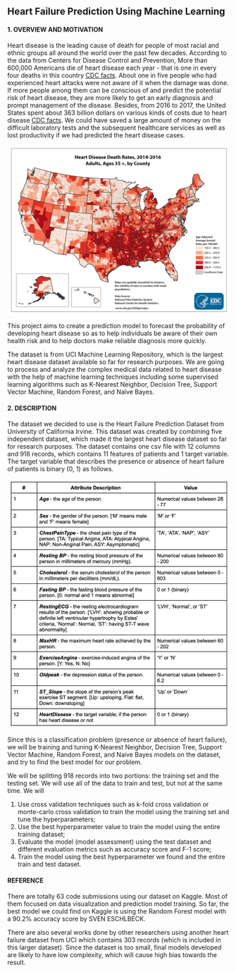 ## Heart Failure Prediction Using Machine Learning



#### 1. OVERVIEW AND MOTIVATION

Heart disease is the leading cause of death for people of most racial and ethnic groups all around the world over the past few decades. According to the data from Centers for Disease Control and Prevention, More than 600,000 Americans die of heart disease each year - that is one in every four deaths in this country [CDC facts](https://www.cdc.gov/heartdisease/facts.htm). About one in five people who had experienced heart attacks were not aware of it when the damage was done. If more people among them can be conscious of and predict the potential risk of heart disease, they are more likely to get an early diagnosis and prompt management of the disease. Besides, from 2016 to 2017, the United States spent about 363 billion dollars on various kinds of costs due to heart disease [CDC facts](https://www.cdc.gov/heartdisease/facts.htm). We could have saved a large amount of money on the difficult laboratory tests and the subsequent healthcare services as well as lost productivity if we had predicted the heart disease cases.

![Heart Disease Death Rates](./images/heart_disease_death_rate.png)



This project aims to create a prediction model to forecast the probability of developing heart disease so as to help individuals be aware of their own health risk and to help doctors make reliable diagnosis more quickly.

The dataset is from UCI Machine Learning Repository, which is the largest heart disease dataset available so far for research purposes. We are going to process and analyze the complex medical data related to heart disease with the help of machine learning techniques including some supervised learning algorithms such as K-Nearest Neighbor, Decision Tree, Support Vector Machine, Random Forest, and Naïve Bayes.



#### 2. DESCRIPTION

The dataset we decided to use is the Heart Failure Prediction Dataset from University of California Irvine. This dataset was created by combining five independent dataset, which made it the largest heart disease dataset so far for research purposes. The dataset contains one csv file with 12 columns and 918 records, which contains 11 features of patients and 1 target variable. The target variable that describes the presence or absence of heart failure of patients is binary (0, 1) as follows.

![feature description](./images/feature_description.png)

Since this is a classification problem (presence or absence of heart failure), we will be training and tuning K-Nearest Neighbor, Decision Tree, Support Vector Machine, Random Forest, and Naive Bayes models on the dataset, and try to find the best model for our problem.

We will be splitting 918 records into two portions: the training set and the testing set. We will use all of the data to train and test, but not at the same time. We will

1. Use cross validation techniques such as k-fold cross validation or monte-carlo cross validation to train the model using the training set and tune the hyperparameters;
2. Use the best hyperparameter value to train the model using the entire training dataset;
3. Evaluate the model (model assessment) using the test dataset and different evaluation metrics such as accuracy score and F-1 score;
4. Train the model using the best hyperparameter we found and the entire train and test dataset.



#### REFERENCE

There are totally 63 code submissions using our dataset on Kaggle. Most of them focused on data visualization and prediction model training. So far, the best model we could find on Kaggle is using the Random Forest model with a 90.2% accuracy score by SVEN ESCHLBECK.

There are also several works done by other researchers using another heart failure dataset from UCI which contains 303 records (which is included in this larger dataset). Since the dataset is too small, final models developed are likely to have low complexity, which will cause high bias towards the result.
